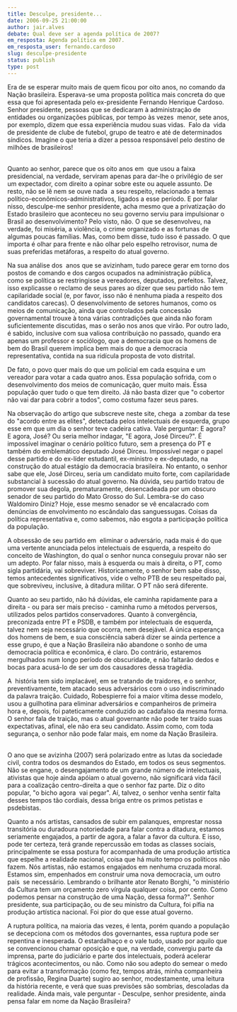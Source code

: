 ```yaml
---
title: Desculpe, presidente...
date: 2006-09-25 21:00:00
author: jair.alves
debate: Qual deve ser a agenda política de 2007?
em_resposta: Agenda política em 2007.
em_resposta_user: fernando.cardoso
slug: desculpe-presidente
status: publish 
type: post
---
```


  
Era de se esperar muito mais de quem ficou por oito anos, no comando da Nação brasileira. Esperava-se uma proposta política mais concreta do que essa que foi apresentada pelo ex-presidente Fernando Henrique Cardoso. Senhor presidente, pessoas que se dedicaram à administração de entidades ou organizações públicas, por tempo às vezes  menor, sete anos, por exemplo, dizem que essa experiência mudou suas vidas.  Falo da  vida de presidente de clube de futebol, grupo de teatro e até de determinados síndicos. Imagine o que teria a dizer a pessoa responsável pelo destino de milhões de brasileiros!


   
Quanto ao senhor, parece que os oito anos em  que usou a faixa presidencial, na verdade, serviram apenas para dar-lhe o privilégio de ser um expectador, com direito a opinar sobre este ou aquele assunto. De resto, não se lê nem se ouve nada  a seu respeito, relacionado a temas político-econômicos-administrativos, ligados a esse período. E por falar nisso, desculpe-me senhor presidente, acha mesmo que a privatização do Estado brasileiro que aconteceu no seu governo serviu para impulsionar o Brasil ao desenvolvimento? Pelo visto, não. O que se desenvolveu, na verdade, foi miséria, a violência, o crime organizado e as fortunas de algumas poucas famílias. Mas, como bem disse, tudo isso é passado. O que importa é olhar para frente e não olhar pelo espelho retrovisor, numa de suas preferidas metáforas, a respeito do atual governo.


  
Na sua análise dos  anos que se avizinham, tudo parece gerar em torno dos postos de comando e dos cargos ocupados na administração pública, como se política se restringisse a vereadores, deputados, prefeitos. Talvez, isso explicasse o reclamo de seus pares ao dizer que seu partido não tem capilaridade social (e, por favor, isso não é nenhuma piada a respeito dos candidatos carecas). O desenvolvimento de setores humanos, como os meios de comunicação, ainda que controlados pela concessão governamental trouxe à tona várias contradições que ainda não foram suficientemente discutidas, mas o serão nos anos que virão. Por outro lado, é sabido, inclusive com sua valiosa contribuição no passado, quando era apenas um professor e sociólogo, que a democracia que os homens de bem do Brasil querem implica bem mais do que a democracia representativa, contida na sua ridícula proposta de voto distrital. 


De fato, o povo quer mais do que um policial em cada esquina e um vereador para votar a cada quatro anos. Essa população sofrida, com o desenvolvimento dos meios de comunicação, quer muito mais. Essa população quer tudo o que tem direito. Já não basta dizer que "o cobertor não vai dar para cobrir a todos", como costuma fazer seus pares. 


  
Na observação do artigo que subscreve neste site, chega  a zombar da tese do "acordo entre as elites", detectada pelos intelectuais de esquerda, grupo esse em que um dia o senhor teve cadeira cativa. Vale perguntar: E agora? E agora, José? Ou seria melhor indagar, "E agora, José Dirceu?". É impossível imaginar o cenário político futuro, sem a presença do PT e também do emblemático deputado José Dirceu. Impossível negar o papel desse partido e do ex-líder estudantil, ex-ministro e ex-deputado, na construção do atual estágio da democracia brasileira. No entanto, o senhor sabe que ele, José Dirceu, seria um candidato muito forte, com capilaridade substancial à sucessão do atual governo. Na dúvida, seu partido tratou de promover sua degola, prematuramente, desencadeada por um obscuro senador de seu partido do Mato Grosso do Sul. Lembra-se do caso Waldomiro Diniz? Hoje, esse mesmo senador se vê encalacrado com denúncias de envolvimento no escândalo das sanguessugas. Coisas da política representativa e, como sabemos, não esgota a participação política da população. 


  
A obsessão de seu partido em  eliminar o adversário, nada mais é do que uma vertente anunciada pelos intelectuais de esquerda, a respeito do conceito de Washington, do qual o senhor nunca conseguiu provar não ser um adepto. Por falar nisso, mais à esquerda ou mais à direita, o PT, como  sigla partidária, vai sobreviver. Historicamente, o senhor bem sabe disso, temos antecedentes significativos, vide o velho PTB de seu respeitado pai, que sobreviveu, inclusive, à ditadura militar. O PT não será diferente. 


Quanto ao seu partido, não há dúvidas, ele caminha rapidamente para a direita - ou para ser mais preciso - caminha rumo a métodos perversos, utilizados pelos partidos conservadores. Quanto à convergência, preconizada entre PT e PSDB, e também por intelectuais de esquerda, talvez nem seja necessário que ocorra, nem desejável. A única esperança dos homens de bem, e sua consciência saberá dizer se ainda pertence a esse grupo, é que a Nação Brasileira não abandone o sonho de uma democracia política e econômica, é claro. Do contrário, estaremos mergulhados num longo período de obscuridade, e não faltarão dedos e bocas para acusá-lo de ser um dos causadores dessa tragédia. 


A  história tem sido implacável, em se tratando de traidores, e o senhor, preventivamente, tem atacado seus adversários com o uso indiscriminado da palavra traição. Cuidado, Robespierre foi a maior vítima desse modelo, usou a guilhotina para eliminar adversários e companheiros de primeira hora e, depois, foi pateticamente conduzido ao cadafalso da mesma forma. O senhor fala de traição, mas o atual governante não pode ter traído suas expectativas, afinal, ele não era seu candidato. Assim como, com toda segurança, o senhor não pode falar mais, em nome da Nação Brasileira.


   
O ano que se avizinha (2007) será polarizado entre as lutas da sociedade civil, contra todos os desmandos do Estado, em todos os seus segmentos. Não se engane, o desengajamento de um grande número de intelectuais, ativistas que hoje ainda apóiam o atual governo, não significará vida fácil para a coalização centro-direita a que o senhor faz parte. Diz o dito popular, "o bicho agora  vai pegar". Aí, talvez, o senhor venha sentir falta desses tempos tão cordiais, dessa briga entre os primos petistas e psdebistas.


  
Quanto a nós artistas, cansados de subir em palanques, emprestar nossa transitória ou duradoura notoriedade para falar contra a ditadura, estamos seriamente engajados, a partir de agora, a falar a favor da cultura. E isso, pode ter certeza, terá grande repercussão em todas as classes sociais, principalmente se essa postura for acompanhada de uma produção artística que espelhe a realidade nacional, coisa que há muito tempo os políticos não fazem. Nós artistas, não estamos engajados em nenhuma cruzada moral. Estamos sim, empenhados em construir uma nova democracia, um outro país  se necessário. Lembrando o brilhante ator Renato Borghi, "o ministério da Cultura tem um orçamento zero vírgula qualquer coisa, por cento. Como podemos pensar na construção de uma Nação, dessa forma?". Senhor presidente, sua participação, ou de seu ministro da Cultura, foi pífia na produção artística nacional. Foi pior do que esse atual governo. 


  
A ruptura política, na maioria das vezes, é lenta, porém quando a população se decepciona com os métodos dos governantes, essa ruptura pode ser repentina e inesperada. O estardalhaço e o vale tudo, usado por aquilo que se convencionou chamar oposição e que, na verdade, convergiu parte da imprensa, parte do judiciário e parte dos intelectuais, poderá acelerar trágicos acontecimentos, ou não. Como não sou adepto do semear o medo para evitar a transformação (como fez, tempos atrás, minha companheira de profissão, Regina Duarte) sugiro ao senhor, modestamente, uma leitura da história recente, e verá que suas previsões são sombrias, descoladas da realidade. Ainda mais, vale perguntar - Desculpe, senhor presidente, ainda pensa falar em nome da Nação Brasileira?


 


 


